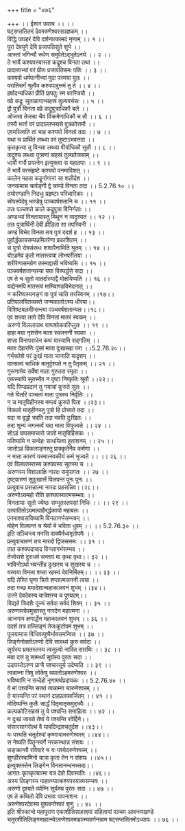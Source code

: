 +++
title = "०७६"

+++
।। ईश्वर उवाच ।। ।।  
षट्सप्ततितमं देवमरुणेश्वरसञ्ज्ञकम् ।।  
विद्धि पापहरं देवि दर्शनात्कामदं नृणाम् ।। १ ।।  
पुरा देवयुगे देवि प्रजापतिसुते शुभे ।।  
आस्तां भगिन्यौ रूपेण समुपेतेऽद्भुतेऽनघे ।। २ ।।  
ते भार्ये कश्यपस्यास्तां कद्रूश्च विनता तथा ।।  
प्रादात्ताभ्यां वरं प्रीतः प्रजापतिसमः पतिः ।। ३ ।।  
कश्यपो धर्मपत्नीभ्यां मुदा परमया युतः ।।  
वरातिसर्गं श्रुत्वैव कश्यपादुत्तमं तु ते ।। ४ ।।  
हर्षादभ्यधिकां प्रीतिं प्रापतुः स्म वरस्त्रियौ ।।  
वव्रे कद्रूः सुतान्नागान्सहस्रं तुल्यवर्चसः ।। ५ ।।  
द्वौ पुत्रौ विनता वव्रे कद्रूपुत्राधिकौ बले ।।  
ओजसा तेजसा चैव विक्रमेणाधिकौ च तौ ।। ६ ।।  
तस्यै भर्त्ता वरं प्रादाल्लप्स्यसे पुत्रकोत्तमौ ।।  
एवमस्त्विति तां चाह कश्यपो विनतां तदा ।। ७ ।।  
यथा च प्रार्थितं लब्ध्वा वरं तुष्टाऽभवत्तदा ।।  
कृतकृत्या तु विनता लब्ध्वा वीर्याधिकौ सुतौ ।। ८ ।।  
कद्रूश्च लब्ध्वा पुत्राणां सहस्रं तुल्यतेजसाम् ।।  
धार्यौ गर्भौ प्रयत्नेन इत्युक्त्वा स महातपाः ।। ९ ।।  
ते भार्ये वरसंहृष्टे कश्यपो वनमाविशत् ।।  
कालेन महता कद्रूर्नागानां सा शतीर्दश ।।  
जनयामास चार्वङ्गी द्वे चाण्डे विनता तदा ।। 5.2.76.१० ।।  
तयोरण्डानि निदधुः प्रहृष्टाः परिचारिकाः ।।  
सोपस्वेदेषु भाण्डेषु पञ्चवर्षशतानि च ।। ११ ।।  
ततः पञ्चशते काले कद्रूपुत्रा विनिर्गताः ।।  
अण्डभ्यां विनतायास्तु मिथुनं न व्यदृश्यत ।। १२ ।।  
ततः पुत्रार्थिनी देवी व्रीडिता सा तपस्विनी ।।  
अण्डं बिभेद विनता तत्र पुत्रं ददर्श ह ।। १३ ।।  
पूर्वार्द्धकायसम्पन्नमितरेणा प्रकाशितम् ।।  
स पुत्रो रोषसंरब्धः शशापैनामिति श्रुतम् ।। १४ ।।  
योऽहमेवं कृतो मातस्त्वया लोभपरीतया ।।  
शरीरेणासमग्रेण तस्माद्दासी भविष्यसि ।। १५ ।।  
पञ्चवर्षशतान्यस्या यया विस्पर्द्धसे सदा ।।  
एष ते च सुतो मातर्दास्याद्वै मोक्षयिष्यति ।। १६ ।।  
यद्येनमपि मातस्त्वं मामिवाण्डविभेदनात् ।।  
न करिष्यस्यनङ्गं वा पुत्रं चाति तरस्विनम् ।।१७।।  
प्रतिपालयितव्यस्ते जन्मकालोऽस्य धीरया।।  
विशिष्टबलमीप्सन्त्या पञ्चवर्षशतान्यतः।।१८।।  
एवं शप्त्वा ततो देवि विनतां मातरं स्वकम् ।।  
अरुणो विललापाथ वाष्पशोकपरिप्लुतः ।। १९ ।।  
हाहा मया नृशंसेन माता स्वजननी स्वका ।।  
शप्ता विनापराधेन कथं यास्यामि सद्गतिम् ।।  
माता देहारणिः पुंसां माता दुःखसहा परा ।।5.2.76.२०।।  
गर्भक्लेशे परं दुःखं माता जानाति यादृशम् ।।  
वात्सल्यं चाधिकं मातुर्दृश्यते न तु पैतृकम् ।। २१ ।।  
गुरूणामेव सर्वेषां माता गुरुतरा स्मृता ।।  
एकस्यापि सुतस्यैव न दृष्टा निष्कृतिः श्रुतौ ।।२२।।  
यदि पिण्डप्रदानं तु गयायां कुरुते सुतः ।।  
गते पितरि पञ्चत्वं माता पुत्रस्य निर्वृतिः ।।  
न च मातृविहीनस्य ममत्वं कुरुते पिता ।।२३।।  
विकलो मातृहीनस्तु पुत्रो हि प्रोच्यते तदा ।।  
यदा स वृद्धो भवति तदा भवति दुःखितः ।।  
तदा शून्यं जगत्सर्वं यदा माता वियुज्यते ।। २४ ।।  
सोऽहं पापसमाचारो जातो मातृविहिंसकः ।।  
मरिष्यामि न सन्देहः साधयित्वा हुताशनम् ।। २५ ।।  
जातोऽहं विकलाङ्गस्तु प्राक्कृतेनैव कर्मणा ।।  
न माता कारणं यस्मात्स्वकीयं कर्म भुज्यते ।। ।। २६ ।।  
एवं विलपतस्तस्य कश्यपस्य सुतस्य च ।।  
अरुणस्य विशालाक्षि नारदः समुपागतः ।। २७ ।।  
दृष्ट्वारुणं सुदुःखार्त्तं विलपन्तं पुनः पुनः ।।  
प्रत्युवाच प्रसन्नात्मा नारदः प्रहसन्निव।।२८।।  
अरुणोऽयमहो रौति कश्यपस्यात्मसम्भवः ।।  
विनतायाः सुतो ज्येष्ठः सम्भूतस्तपसां निधिः ।। ।। २९ ।।  
उत्पादितोऽयमल्पाहैरर्द्धकायो महाबलः ।।  
एनमाश्वासयिष्यामि विनतागर्भसम्भवम् ।।  
मोहेन विलपन्तं च श्रेयो मे भविता धुवम् ।। ।। 5.2.76.३० ।।  
इति सञ्चिन्त्य मनसि वाक्यैर्मध्वमृतोपमैः ।।  
प्रत्युवाचारुणं तत्र नारदो द्विजसत्तमः ।। ३१ ।।  
तात कश्यपदायाद विनतागर्भसम्भव ।।  
तेजोराशे दुराधर्ष सन्तापं मा कृथा वृथा।। ३२ ।।  
भाविनोऽर्था भवन्तीह दुःखस्य च सुखस्य च ।।  
यत्त्वया विनता शप्ता रहस्यं देवनिर्मितम्।। ।। ३३ ।।  
यदि तेस्ति घृणा चित्ते शप्तात्मजननी त्वया ।।  
तदा गच्छ ममादेशान्महाकालवनं शुभम् ।।३४।।  
उत्तरे देवदेवस्य यात्रेशस्य च पुण्यदम्।।  
विद्यते त्रिदशैः पूज्यं सर्वदा सर्वदं शिवम् ।। ३५ ।।  
अरुणस्त्वेवमुक्तस्तु नारदेन महात्मना ।।  
आजगाम क्षणार्द्धेन महाकालवनं शुभम् ।। ३६ ।।  
ददर्श तत्र तल्लिङ्गं तेजःकूटोपमं शुभम् ।।  
पूजयामास विधिवत्पुष्पैर्भावसमन्वितः ।। ३७ ।।  
लिङ्गेनोक्तोऽरुणो देवि सारथ्यं कुरु सर्वदा ।।  
सूर्यस्य भ्रमतस्तस्य त्वत्तुल्यो नास्ति सारथिः ।। ३८ ।।  
मया दत्तं तु सामर्थ्यं सूर्यस्य पुरतः सदा ।।  
उदयस्तेऽरुण प्राग्वै पश्चात्सूर्य उदेष्यति ।। ३९ ।।  
त्वन्नाम्ना त्रिषु लोकेषु ख्यातोऽहमरुणेश्वरः ।।  
भविष्यामि न सन्देहो नृणामर्थप्रदायकः ।। 5.2.76.४० ।।  
ये मां पश्यन्ति सततं त्वन्नाम्ना चारुणेश्वरम् ।।  
ते यास्यन्ति परं स्थानं दाहप्रलयवर्जितम् ।। ४१ ।।  
मोदिष्यन्ति कुलैः सार्द्धं पितृमातृसमुद्भवैः ।।  
कल्पकोटिसहस्रं तु ये पश्यन्ति समाहिताः ।। ४२ ।।  
न दुःखं जायते तेषां ये पश्यन्ति रवेर्द्दिने।।  
संसारसागरोत्थं वै यावदिन्द्राश्चतुर्दश ।।४३।।  
यः पश्यति चतुर्दश्यां कृष्णायामरुणेश्वरम् ।।४४।।  
स नेष्यति पितॄन्स्वर्गे नरकस्थान्न संशयः ।।  
सङ्क्रान्तौ रविवारे च यः पश्येदरुणेश्वरम् ।।  
शुण्डीरस्वामिनो यात्रा कृता तेन न संशयः ।।४५।।  
इत्युक्तस्तेन लिङ्गेन विनतानन्दनस्तदा।।  
आगतः कृतकृत्यात्मा यत्र देवो दिवस्पतिः ।।४६।।  
अस्य लिङ्गस्य माहात्म्यात्कश्यपस्यात्मसम्भवः ।।  
अरुणो दृश्यते व्योम्नि सूर्यस्य पुरतः सदा ।। ४७ ।।  
एष ते कथितो देवि प्रभावः पापनाशनः ।।  
अरुणेश्वरदेवस्य पुष्पवन्तेश्वरं शृणु ।। ४८ ।।  
इति श्रीस्कान्दे महापुराण एकाशीतिसाहस्र्यां संहितायां पञ्चम आवन्त्यखण्डे चतुरशीतिलिङ्गमाहात्म्येऽरुणेश्वरमाहात्म्यवर्णनन्नाम षट्सप्ततितमोऽध्यायः ।। ७६ ।।